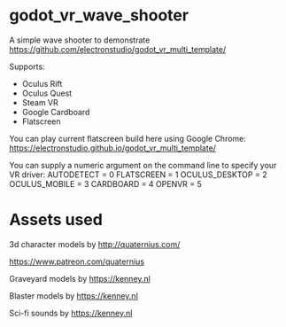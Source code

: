 # godot_vr_wave_shooter

A simple wave shooter to demonstrate https://github.com/electronstudio/godot_vr_multi_template/

Supports:
* Oculus Rift
* Oculus Quest
* Steam VR
* Google Cardboard
* Flatscreen

You can play current flatscreen build here using Google Chrome: https://electronstudio.github.io/godot_vr_multi_template/

You can supply a numeric argument on the command line to specify your VR driver:
	AUTODETECT = 0
	FLATSCREEN = 1
	OCULUS_DESKTOP = 2
	OCULUS_MOBILE = 3
	CARDBOARD = 4
	OPENVR = 5

# Assets used

3d character models by http://quaternius.com/

https://www.patreon.com/quaternius

Graveyard models by https://kenney.nl

Blaster models by https://kenney.nl

Sci-fi sounds by https://kenney.nl

